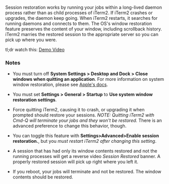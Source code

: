 Session restoration works by running your jobs within a long-lived daemon process rather than as child processes of iTerm2. If iTerm2 crashes or upgrades, the daemon keep going. When iTerm2 restarts, it searches for running daemons and connects to them. The OS's window restoration feature preserves the content of your window, including scrollback history. iTerm2 marries the restored session to the appropriate server so you can pick up where you were.

tl;dr watch this:
<a href="/misc/restoration-demo.mov">Demo Video</a>

### Notes

 * You must turn off **System Settings &gt; Desktop and Dock &gt; Close windows when quitting an application**. For more information on system window restoration, please see <a href="https://support.apple.com/en-us/HT204005">Apple's docs</a>.

 * You must set **Settings &gt; General &gt; Startup** to **Use system window restoration settings**.

 * Force quitting iTerm2, causing it to crash, or upgrading it when prompted should restore your sessions. *NOTE: Quitting iTerm2 with Cmd-Q will terminate your jobs and they won't be restored.* There is an advanced preference to change this behavior, though.

 * You can toggle this feature with <b>Settings&gt;Advanced&gt;Enable session restoration.</b>, but you *must restart iTerm2 after changing this setting*.
 * A session that has had only its window contents restored and not the running processes will get a reverse video *Session Restored* banner. A properly restored session will pick up right where you left it.

 * If you reboot, your jobs will terminate and not be restored. The window contents should be restored.

